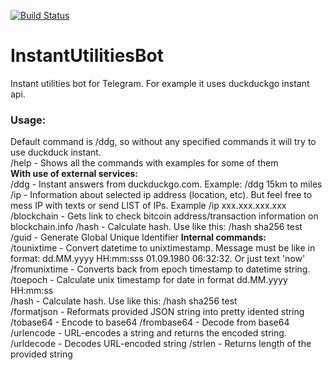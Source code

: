 [![Build Status](https://travis-ci.org/0x49D1/InstantUtilitiesBot.svg?branch=master)](https://travis-ci.org/0x49D1/InstantUtilitiesBot)
# InstantUtilitiesBot
Instant utilities bot for Telegram. For example it uses duckduckgo instant api.  
### Usage:  
Default command is /ddg, so without any specified commands it will try to use duckduck instant.  
/help - Shows all the commands with examples for some of them  
**With use of external services:**  
/ddg - Instant answers from duckduckgo.com. Example: /ddg 15km to miles  
/ip - Information about selected ip address (location, etc). But feel free to mess IP with texts or send LIST of IPs. Example /ip xxx.xxx.xxx.xxx
/blockchain - Gets link to check bitcoin address/transaction information on blockchain.info
/hash - Calculate hash. Use like this: /hash sha256 test
/guid - Generate Global Unique Identifier
**Internal commands:**  
/tounixtime - Convert datetime to unixtimestamp. Message must be like in format: dd.MM.yyyy HH:mm:sss 01.09.1980 06:32:32. Or just text 'now'  
/fromunixtime - Converts back from epoch timestamp to datetime string.
/toepoch - Calculate unix timestamp for date in format dd.MM.yyyy HH:mm:ss  
/hash - Calculate hash. Use like this: /hash sha256 test  
/formatjson - Reformats provided JSON string into pretty idented string
/tobase64 - Encode to base64
/frombase64 - Decode from base64
/urlencode - URL-encodes a string and returns the encoded string.
/urldecode - Decodes URL-encoded string
/strlen - Returns length of the provided string
